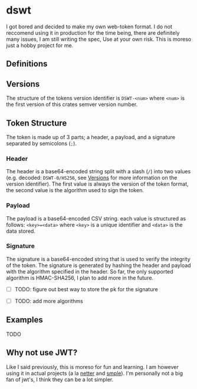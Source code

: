 # dswt

I got bored and decided to make my own web-token format. 
I do not reccomend using it in production for the time being, 
there are definitely many issues, I am still writing the spec,
Use at your own risk.
This is moreso just a hobby project for me. 

## Definitions

## Versions

The structure of the tokens version identifier is `DSWT-<num>` 
where `<num>` is the first version of this crates semver version number. 

## Token Structure

The token is made up of 3 parts; a header, a payload, and a signature separated by semicolons (`;`).

### Header

The header is a base64-encoded string split with a slash (`/`) into two values 
(e.g. decoded: `DSWT-0/HS256`, see [Versions](#versions) for more information on the version identifier).
The first value is always the version of the token format,
the second value is the algorithm used to sign the token. 

### Payload

The payload is a base64-encoded CSV string. 
each value is structured as follows:
`<key>=<data>` where `<key>` is a unique identifier and `<data>` is the data stored.


### Signature

The signature is a base64-encoded string that is used to verify the integrity of the token.
The signature is generated by hashing the header and payload with the algorithm specified in the header.
So far, the only supported algorithm is HMAC-SHA256, I plan to add more in the future.

- [ ] TODO: figure out best way to store the pk for the signature
- [ ] TODO: add more algorithms


## Examples

TODO

## Why not use JWT?

Like I said previously, this is moreso for fun and learning.
I am however using it in actual projects 
(a la [netter](https://github.com/netterapp) and [smple](https://github.com/AmmoniumStudios/smple)). 
I'm personally not a big fan of jwt's, I think they can be a lot simpler. 

